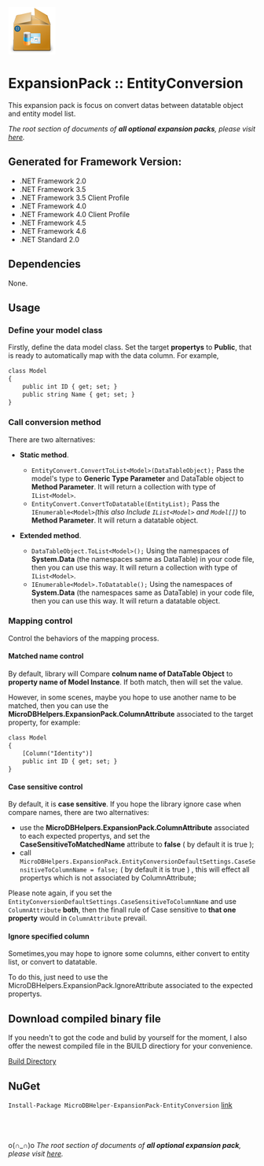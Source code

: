 ![icon](https://github.com/DoraemonYu/MicroDBHelper-ExpansionPack/blob/gh-pages/icons/EntityConversion.png?raw=true)  
# ExpansionPack :: EntityConversion  
This expansion pack is focus on convert datas between datatable object and entity model list. 

*The root section of documents of **all optional expansion packs**, please visit [here](/MicroDBHelper-ExpansionPack/).*


## Generated for Framework Version:
* .NET Framework 2.0
* .NET Framework 3.5
* .NET Framework 3.5 Client Profile
* .NET Framework 4.0
* .NET Framework 4.0 Client Profile
* .NET Framework 4.5
* .NET Framework 4.6 
* .NET Standard 2.0


## Dependencies 
None.


## Usage

### Define your model class 
Firstly, define the data model class. Set the target **propertys** to **Public**, that is ready to automatically map with the data column. 
For example, 
``` 
class Model
{
    public int ID { get; set; }
    public string Name { get; set; }
}
``` 

### Call conversion method 
There are two alternatives: 
* **Static method**.  

  * `EntityConvert.ConvertToList<Model>(DataTableObject);`  Pass the model's type to **Generic Type Parameter** and DataTable object to **Method Parameter**. It will return a collection with type of `IList<Model>`.
  * `EntityConvert.ConvertToDatatable(EntityList);` Pass the `IEnumerable<Model>`*(this also Include `IList<Model>` and `Model[]`)* to **Method Parameter**. It will return a datatable object.
 
* **Extended method**.   

  * `DataTableObject.ToList<Model>();`  Using the namespaces of **System.Data** (the namespaces same as DataTable) in your code file, then you can use this way.  It will return a collection with type of `IList<Model>`.
  * `IEnumerable<Model>.ToDatatable();` Using the namespaces of **System.Data** (the namespaces same as DataTable) in your code file, then you can use this way.  It will return a datatable object.
  
  



### Mapping control
Control the behaviors of the mapping process. 

#### Matched name control 
By default, library will Compare **colnum name of DataTable Object** to **property name of Model Instance**. If both match, then will set the value. 

However, in some scenes, maybe you hope to use another name to be matched, then you can use the **MicroDBHelpers.ExpansionPack.ColumnAttribute** associated to the target property, for example:  
```
class Model
{
    [Column("Identity")]
    public int ID { get; set; }
}
```

#### Case sensitive control
By default, it is **case sensitive**. If you hope the library ignore case when compare names, there are two alternatives: 
* use the **MicroDBHelpers.ExpansionPack.ColumnAttribute** associated to each expected propertys, and set the **CaseSensitiveToMatchedName** attribute to **false** ( by default it is true ); 
* call `MicroDBHelpers.ExpansionPack.EntityConversionDefaultSettings.CaseSensitiveToColumnName = false;` ( by default it is true ) , this will effect all propertys which is not associated by ColumnAttribute; 

Please note again, if you set the `EntityConversionDefaultSettings.CaseSensitiveToColumnName` and use `ColumnAttribute` **both**, then the finall rule of Case sensitive to **that one property** would in `ColumnAttribute` prevail.  



#### Ignore specified column
Sometimes,you may hope to ignore some columns, either convert to entity list, or convert to datatable. 

To do this, just need to use the MicroDBHelpers.ExpansionPack.IgnoreAttribute associated to the expected propertys.






## Download compiled binary file
If you needn't to got the code and bulid by yourself for the moment, I also offer the newest compiled file in the BUILD directiory for your convenience. 

[Build Directory](https://github.com/DoraemonYu/MicroDBHelper-ExpansionPack/tree/master/Build)


## NuGet 
`Install-Package MicroDBHelper-ExpansionPack-EntityConversion`  [link](https://www.nuget.org/packages/MicroDBHelper-ExpansionPack-EntityConversion/)

<br><br><br>
o(∩_∩)o *The root section of documents of **all optional expansion pack**, please visit [here](/MicroDBHelper-ExpansionPack/).*
